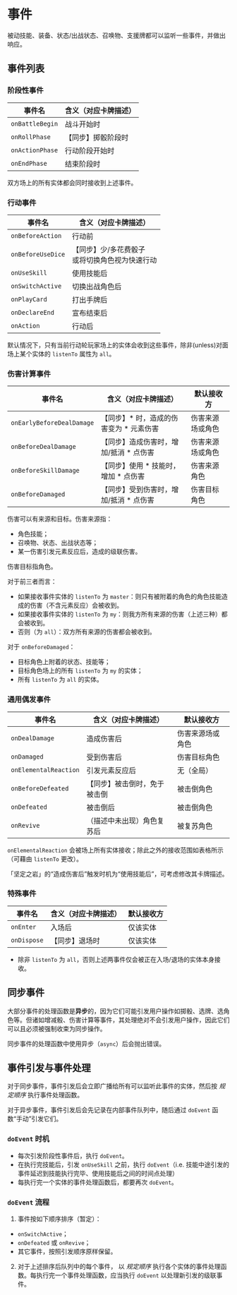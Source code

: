 # 事件

被动技能、装备、状态/出战状态、召唤物、支援牌都可以监听一些事件，并做出响应。

## 事件列表

### 阶段性事件

| 事件名          | 含义（对应卡牌描述） |
| --------------- | -------------------- |
| `onBattleBegin` | 战斗开始时           |
| `onRollPhase`   | 【同步】掷骰阶段时   |
| `onActionPhase` | 行动阶段开始时       |
| `onEndPhase`    | 结束阶段时           |

双方场上的所有实体都会同时接收到上述事件。

### 行动事件

| 事件名            | 含义（对应卡牌描述）                                |
| ----------------- | --------------------------------------------------- |
| `onBeforeAction`  | 行动前                                              |
| `onBeforeUseDice` | 【同步】少/多花费骰子 <br> 或将切换角色视为快速行动 |
| `onUseSkill`      | 使用技能后                                          |
| `onSwitchActive`  | 切换出战角色后                                      |
| `onPlayCard`      | 打出手牌后                                          |
| `onDeclareEnd`    | 宣布结束后                                          |
| `onAction`        | 行动后                                              |

默认情况下，只有当前行动轮玩家场上的实体会收到这些事件，除非(unless)对面场上某个实体的 `listenTo` 属性为 `all`。

### 伤害计算事件

| 事件名                    | 含义（对应卡牌描述）                      | 默认接收方       |
| ------------------------- | ----------------------------------------- | ---------------- |
| `onEarlyBeforeDealDamage` | 【同步】\* 时，造成的伤害变为 \* 元素伤害 | 伤害来源场或角色 |
| `onBeforeDealDamage`      | 【同步】造成伤害时，增加/抵消 \* 点伤害   | 伤害来源场或角色 |
| `onBeforeSkillDamage`     | 【同步】使用 \* 技能时，增加 \* 点伤害    | 伤害来源角色     |
| `onBeforeDamaged`         | 【同步】受到伤害时，增加/抵消 \* 点伤害   | 伤害目标角色     |

伤害可以有来源和目标。伤害来源指：

- 角色技能；
- 召唤物、状态、出战状态等；
- 某一伤害引发元素反应后，造成的级联伤害。

伤害目标指角色。

对于前三者而言：

- 如果接收事件实体的 `listenTo` 为 `master`：则只有被附着的角色的角色技能造成的伤害（不含元素反应）会被收到。
- 如果接收事件实体的 `listenTo` 为 `my`：则我方所有来源的伤害（上述三种）都会被收到。
- 否则（为 `all`）：双方所有来源的伤害都会被收到。

对于 `onBeforeDamaged`：

- 目标角色上附着的状态、技能等；
- 目标角色场上的所有 `listenTo` 为 `my` 的实体；
- 所有 `listenTo` 为 `all` 的实体。

### 通用偶发事件

| 事件名                | 含义（对应卡牌描述）         | 默认接收方       |
| --------------------- | ---------------------------- | ---------------- |
| `onDealDamage`        | 造成伤害后                   | 伤害来源场或角色 |
| `onDamaged`           | 受到伤害后                   | 伤害目标角色     |
| `onElementalReaction` | 引发元素反应后               | 无（全局）       |
| `onBeforeDefeated`    | 【同步】被击倒时，免于被击倒 | 被击倒角色       |
| `onDefeated`          | 被击倒后                     | 被击倒角色       |
| `onRevive`            | （描述中未出现）角色复苏后   | 被复苏角色       |

`onElementalReaction` 会被场上所有实体接收；除此之外的接收范围如表格所示（可藉由 `listenTo` 更改）。

「坚定之岩」的“造成伤害后”触发时机为“使用技能后”，可考虑修改其卡牌描述。

### 特殊事件

| 事件名      | 含义（对应卡牌描述） | 默认接收方 |
| ----------- | -------------------- | ---------- |
| `onEnter`   | 入场后               | 仅该实体   |
| `onDispose` | 【同步】退场时       | 仅该实体   |

- 除非 `listenTo` 为 `all`，否则上述两事件仅会被正在入场/退场的实体本身接收。

## 同步事件

大部分事件的处理函数是**异步**的，因为它们可能引发用户操作如掷骰、选牌、选角色等。但诸如增减骰、伤害计算等事件，其处理绝对不会引发用户操作，因此它们可以且必须被强制收束为同步操作。

同步事件的处理函数中使用异步（`async`）后会抛出错误。

## 事件引发与事件处理

对于同步事件，事件引发后会立即广播给所有可以监听此事件的实体，然后按 _规定顺序_ 执行事件处理函数。

对于异步事件，事件引发后会先记录在内部事件队列中，随后通过 `doEvent` 函数“手动”引发它们。

### `doEvent` 时机

- 每次引发阶段性事件后，执行 `doEvent`。
- 在执行完技能后，引发 `onUseSkill` 之前，执行 `doEvent`（i.e. 技能中途引发的事件延迟到技能执行完毕、使用技能后之间的时间点处理）
- 每执行完一个实体的事件处理函数后，都要再次 `doEvent`。

### `doEvent` 流程

1. 事件按如下顺序排序（暂定）：

- `onSwitchActive`；
- `onDefeated` 或 `onRevive`；
- 其它事件，按照引发顺序原样保留。

2. 对于上述排序后队列中的每个事件， 以 _规定顺序_ 执行各个实体的事件处理函数。每执行完一个事件处理函数，应当执行 `doEvent` 以处理新引发的级联事件。
